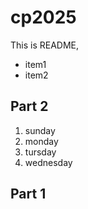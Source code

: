# cp2025

This is README,
- item1
- item2

## Part 2
1. sunday
1. monday
1. tursday
1. wednesday

## Part 1
